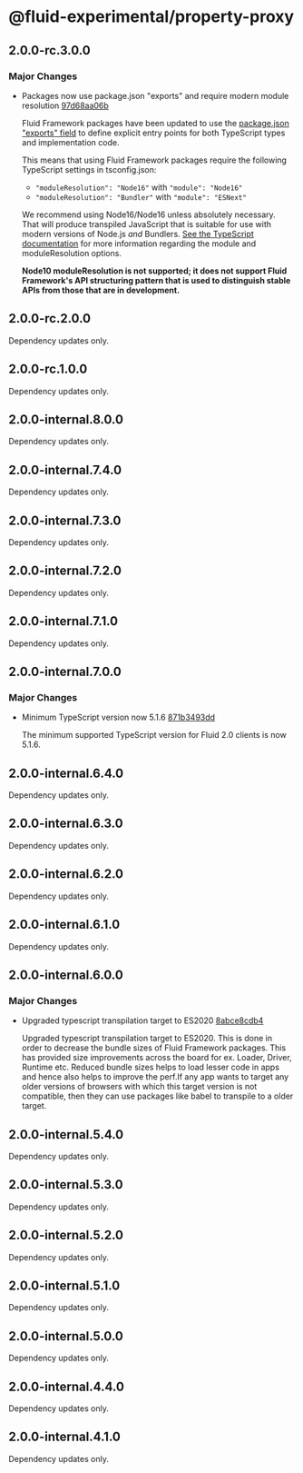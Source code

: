 # @fluid-experimental/property-proxy

## 2.0.0-rc.3.0.0

### Major Changes

-   Packages now use package.json "exports" and require modern module resolution [97d68aa06b](https://github.com/microsoft/FluidFramework/commit/97d68aa06bd5c022ecb026655814aea222a062ae)

    Fluid Framework packages have been updated to use the [package.json "exports"
    field](https://nodejs.org/docs/latest-v18.x/api/packages.html#exports) to define explicit entry points for both
    TypeScript types and implementation code.

    This means that using Fluid Framework packages require the following TypeScript settings in tsconfig.json:

    -   `"moduleResolution": "Node16"` with `"module": "Node16"`
    -   `"moduleResolution": "Bundler"` with `"module": "ESNext"`

    We recommend using Node16/Node16 unless absolutely necessary. That will produce transpiled JavaScript that is suitable
    for use with modern versions of Node.js _and_ Bundlers.
    [See the TypeScript documentation](https://www.typescriptlang.org/tsconfig#moduleResolution) for more information
    regarding the module and moduleResolution options.

    **Node10 moduleResolution is not supported; it does not support Fluid Framework's API structuring pattern that is used
    to distinguish stable APIs from those that are in development.**

## 2.0.0-rc.2.0.0

Dependency updates only.

## 2.0.0-rc.1.0.0

Dependency updates only.

## 2.0.0-internal.8.0.0

Dependency updates only.

## 2.0.0-internal.7.4.0

Dependency updates only.

## 2.0.0-internal.7.3.0

Dependency updates only.

## 2.0.0-internal.7.2.0

Dependency updates only.

## 2.0.0-internal.7.1.0

Dependency updates only.

## 2.0.0-internal.7.0.0

### Major Changes

-   Minimum TypeScript version now 5.1.6 [871b3493dd](https://github.com/microsoft/FluidFramework/commits/871b3493dd0d7ea3a89be64998ceb6cb9021a04e)

    The minimum supported TypeScript version for Fluid 2.0 clients is now 5.1.6.

## 2.0.0-internal.6.4.0

Dependency updates only.

## 2.0.0-internal.6.3.0

Dependency updates only.

## 2.0.0-internal.6.2.0

Dependency updates only.

## 2.0.0-internal.6.1.0

Dependency updates only.

## 2.0.0-internal.6.0.0

### Major Changes

-   Upgraded typescript transpilation target to ES2020 [8abce8cdb4](https://github.com/microsoft/FluidFramework/commits/8abce8cdb4e2832fb6405fb44e393bef03d5648a)

    Upgraded typescript transpilation target to ES2020. This is done in order to decrease the bundle sizes of Fluid Framework packages. This has provided size improvements across the board for ex. Loader, Driver, Runtime etc. Reduced bundle sizes helps to load lesser code in apps and hence also helps to improve the perf.If any app wants to target any older versions of browsers with which this target version is not compatible, then they can use packages like babel to transpile to a older target.

## 2.0.0-internal.5.4.0

Dependency updates only.

## 2.0.0-internal.5.3.0

Dependency updates only.

## 2.0.0-internal.5.2.0

Dependency updates only.

## 2.0.0-internal.5.1.0

Dependency updates only.

## 2.0.0-internal.5.0.0

Dependency updates only.

## 2.0.0-internal.4.4.0

Dependency updates only.

## 2.0.0-internal.4.1.0

Dependency updates only.
